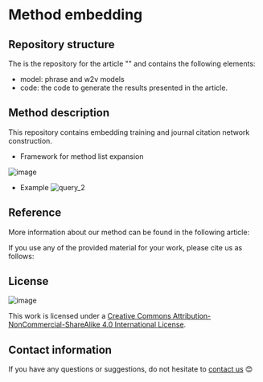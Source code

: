 # Method embedding

## Repository structure
The is the repository for the article "" and contains the following elements:
 
- model: phrase and w2v models 
- code: the code to generate the results presented in the article.

## Method description
This repository contains embedding training and journal citation network construction. 

- Framework for method list expansion 

![image](https://user-images.githubusercontent.com/60612969/182176493-f141f6cd-d2c8-4e06-9e8a-a5eb2e695646.png)


- Example 
![query_2](https://user-images.githubusercontent.com/60612969/174125829-439c0f7d-0f75-4506-a14d-5a7f6aee3de6.png)

## Reference

More information about our method can be found in the following article:

If you use any of the provided material for your work, please cite us as follows:

## License
![image](https://user-images.githubusercontent.com/60612969/135886472-567c603e-8001-43e3-a808-f020ba14814d.png)

This work is licensed under a [Creative Commons Attribution-NonCommercial-ShareAlike 4.0 International License](https://creativecommons.org/licenses/by-nc-sa/4.0/). 

## Contact information
If you have any questions or suggestions, do not hesitate to [contact us](mailto:yangliufan@sodas.ku.dk) 😊
